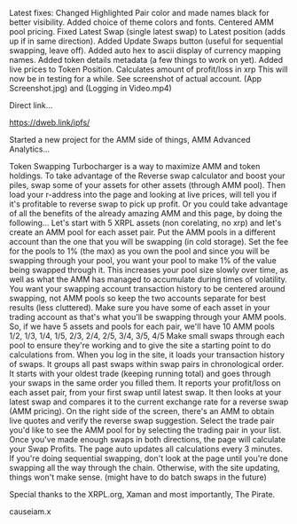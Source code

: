 Latest fixes:
Changed Highlighted Pair color and made names black for better visibility.
Added choice of theme colors and fonts.
Centered AMM pool pricing.
Fixed Latest Swap (single latest swap) to Latest position (adds up if in same direction).
Added Update Swaps button (useful for sequential swapping, leave off).
Added auto hex to ascii display of currency mapping names.
Added token details metadata (a few things to work on yet).
Added live prices to Token Position.
Calculates amount of profit/loss in xrp
This will now be in testing for a while.
See screenshot of actual account.  (App Screenshot.jpg) and (Logging in Video.mp4)

Direct link...

https://dweb.link/ipfs/

Started a new project for the AMM side of things, AMM Advanced Analytics...

Token Swapping Turbocharger is a way to maximize AMM and token holdings. To take advantage of the Reverse swap calculator and boost your piles, swap some of your assets for other assets (through AMM pool). Then load your r-address into the page and looking at live prices, will tell you if it's profitable to reverse swap to pick up profit. Or you could take advantage of all the benefits of the already amazing AMM and this page, by doing the following… Let's start with 5 XRPL assets (non corelating, no xrp) and let's create an AMM pool for each asset pair. Put the AMM pools in a different account than the one that you will be swapping (in cold storage). Set the fee for the pools to 1% (the max) as you own the pool and since you will be swapping through your pool, you want your pool to make 1% of the value being swapped through it. This increases your pool size slowly over time, as well as what the AMM has managed to accumulate during times of volatility. You want your swapping account transaction history to be centered around swapping, not AMM pools so keep the two accounts separate for best results (less cluttered). Make sure you have some of each asset in your trading account as that's what you'll be swapping through your AMM pools. So, if we have 5 assets and pools for each pair, we'll have 10 AMM pools 1/2, 1/3, 1/4, 1/5, 2/3, 2/4, 2/5, 3/4, 3/5, 4/5 Make small swaps through each pool to ensure they're working and to give the site a starting point to do calculations from. When you log in the site, it loads your transaction history of swaps. It groups all past swaps within swap pairs in chronological order. It starts with your oldest trade (keeping running total) and goes through your swaps in the same order you filled them. It reports your profit/loss on each asset pair, from your first swap until latest swap. It then looks at your latest swap and compares it to the current exchange rate for a reverse swap (AMM pricing). On the right side of the screen, there's an AMM to obtain live quotes and verify the reverse swap suggestion. Select the trade pair you'd like to see the AMM pool for by selecting the trading pair in your list. Once you've made enough swaps in both directions, the page will calculate your Swap Profits. The page auto updates all calculations every 3 minutes. If you're doing sequential swapping, don't look at the page until you're done swapping all the way through the chain. Otherwise, with the site updating, things won't make sense. (might have to do batch swaps in the future)

Special thanks to the XRPL.org, Xaman and most importantly, The Pirate.

causeiam.x





